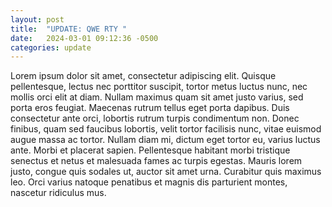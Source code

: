 ```yaml
---
layout: post
title:  "UPDATE: QWE RTY "
date:   2024-03-01 09:12:36 -0500
categories: update
---
```


Lorem ipsum dolor sit amet, consectetur adipiscing elit. Quisque pellentesque, lectus nec porttitor suscipit, tortor metus luctus nunc, nec mollis orci elit at diam. Nullam maximus quam sit amet justo varius, sed porta eros feugiat. Maecenas rutrum tellus eget porta dapibus. Duis consectetur ante orci, lobortis rutrum turpis condimentum non. Donec finibus, quam sed faucibus lobortis, velit tortor facilisis nunc, vitae euismod augue massa ac tortor. Nullam diam mi, dictum eget tortor eu, varius luctus ante. Morbi et placerat sapien. Pellentesque habitant morbi tristique senectus et netus et malesuada fames ac turpis egestas. Mauris lorem justo, congue quis sodales ut, auctor sit amet urna. Curabitur quis maximus leo. Orci varius natoque penatibus et magnis dis parturient montes, nascetur ridiculus mus.


